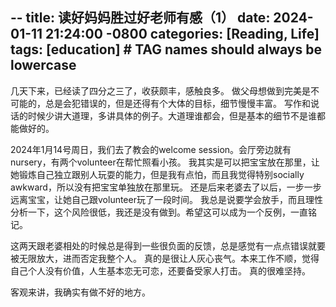 --
title: 读好妈妈胜过好老师有感（1）
date: 2024-01-11 21:24:00 -0800
categories: [Reading, Life]
tags: [education]     # TAG names should always be lowercase
---

几天下来，已经读了四分之三了，收获颇丰，感触良多。
做父母想做到完美是不可能的，总是会犯错误的，但是还得有个大体的目标，细节慢慢丰富。
写作和说话的时候少讲大道理，多讲具体的例子。大道理谁都会，但是基本的细节不是谁都能做好的。

2024年1月14号周日，我们去了教会的welcome session。会厅旁边就有nursery，有两个volunteer在帮忙照看小孩。
我其实是可以把宝宝放在那里，让她锻炼自己独立跟别人玩耍的能力，但是我有点怕，而且我觉得特别socially awkward，所以没有把宝宝单独放在那里玩。
还是后来老婆去了以后，一步一步远离宝宝，让她自己跟volunteer玩了一段时间。
我总是说要学会放手，而且理性分析一下，这个风险很低，我还是没有做到。希望这可以成为一个反例，一直铭记。

这两天跟老婆相处的时候总是得到一些很负面的反馈，总是感觉有一点点错误就要被无限放大，进而否定我整个人。
真的是很让人灰心丧气。本来工作不顺，觉得自己个人没有价值，人生基本恋无可恋，还要备受家人打击。
真的很难坚持。

客观来讲，我确实有做不好的地方。
